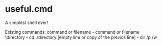 # useful.cmd

A simplest shell ever!

Existing commands:
command or filename - command or filename
\directory - cd .\directory
[empty line or copy of the previos line] - dir /p /w

